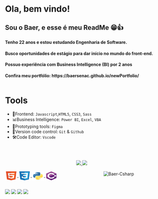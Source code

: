 
# Ola, bem vindo!
## Sou o Baer, e esse é meu ReadMe 😁👍
 <h4>Tenho 22 anos e estou estudando Engenharia de Software.
 <h4>Busco oportunidades de estágio para dar início no mundo do front-end.<br>
 <h4>Possuo experiência com Business Intelligence (BI) por 2 anos
 <h4>Confira meu portfólio: https://baersenac.github.io/newPortfolio/
<br><br>

# Tools
- 🚀Frontend: `Javascript`,`HTML5`, `CSS3`, `Sass`
- 📊Business Intelligence: `Power BI`, `Excel`, `VBA`
- 📐Prototyping tools: `Figma`
- 🔧Version code control: `Git` & `Github`
- 🛠Code Editor: `Vscode`
  
<br><br>
<div align="center">
  <a href="https://github.com/BaerSenac">
  <img height="150em" src="https://github-readme-stats.vercel.app/api?username=BaerSenac&show_icons=true&theme=dark&include_all_commits=true&count_private=true"/>
  <img height="150em" src="https://github-readme-stats.vercel.app/api/top-langs/?username=BaerSenac&layout=compact&langs_count=7&theme=dark"/>
</div>
  
  <div style="display: inline_block"><br>
  <img align="center" alt="Baer-HTML" height="30" width="40" src="https://raw.githubusercontent.com/devicons/devicon/master/icons/html5/html5-original.svg">
  <img align="center" alt="Baer-CSS" height="30" width="40" src="https://raw.githubusercontent.com/devicons/devicon/master/icons/css3/css3-original.svg">
  <img align="center" alt="Baer-Python" height="30" width="40" src="https://raw.githubusercontent.com/devicons/devicon/master/icons/python/python-original.svg">
  <img align="center" alt="Baer-Csharp" height="30" width="40" src="https://raw.githubusercontent.com/devicons/devicon/master/icons/csharp/csharp-original.svg">
    <img align="right" alt="Baer-Csharp" height="180" width="180" src="https://media0.giphy.com/media/h1zp6PDxAT2SBMayG3/200w.webp?cid=ecf05e47hvcock32drfqynpkl016aew875xh28h7j6yy6p0k&rid=200w.webp&ct=s">
</div>
  
  ##
  
  <div> 
  <a href="https://www.instagram.com/j_silvabaer/" target="_blank"><img src="https://img.shields.io/badge/-Instagram-%23E4405F?style=for-the-badge&logo=instagram&logoColor=white" target="_blank"></a>
  <a href="https://www.facebook.com/jonathan.baer.3766/" target="_blank"><img src="https://img.shields.io/badge/Facebook-1877F2?style=for-the-badge&logo=facebook&logoColor=white" target="_blank"></a>
  <a href = "mailto:jonathanbaeremails@gmail.com"><img src="https://img.shields.io/badge/Gmail-D14836?style=for-the-badge&logo=gmail&logoColor=white" target="_blank"></a>
  <a href="https://www.linkedin.com/in/jonathanbaer/" target="_blank"><img src="https://img.shields.io/badge/LinkedIn-0077B5?style=for-the-badge&logo=linkedin&logoColor=white" target="_blank"></a> 
 

